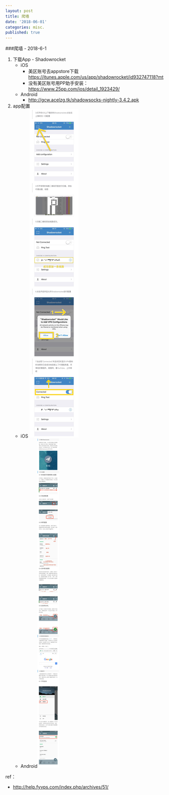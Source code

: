 ```yaml
---
layout: post
title: 爬墙
date: '2018-06-01'
categories: misc.
published: true
---
```


###爬墙 - 2018-6-1

1. 下载App - Shadowrocket
   - iOS  
     - 美区账号去appstore下载 https://itunes.apple.com/us/app/shadowrocket/id932747118?mt
     - 没有美区账号用PP助手安装：https://www.25pp.com/ios/detail_1923429/
   - Android
     - http://gcw.acelzg.tk/shadowsocks-nightly-3.4.2.apk
2. app配置
   - iOS ![IMG_2819](https://raw.githubusercontent.com/zgli1980/zgli1980.github.io/master/_src/images/IMG_2819.JPG)
   - Android![IMG_2817](https://raw.githubusercontent.com/zgli1980/zgli1980.github.io/master/_src/images/IMG_2817.JPG)

ref：

- http://help.fyvps.com/index.php/archives/51/